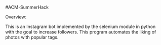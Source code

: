 #ACM-SummerHack

Overview: 

This is an Instagram bot implemented by the selenium module in python with the goal to increase followers.
This program automates the liking of photos with popular tags.

